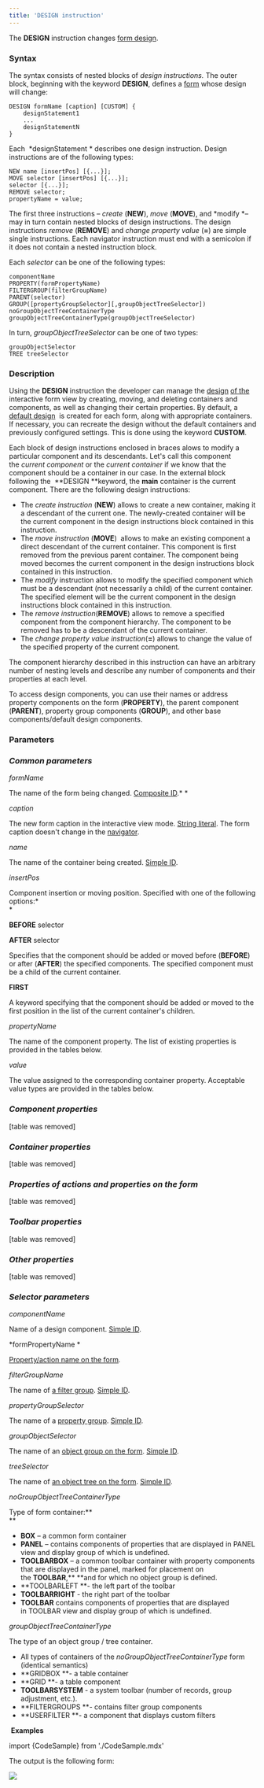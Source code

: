 ```yaml
---
title: 'DESIGN instruction'
---
```


The **DESIGN** instruction changes [form design](Form_design.md).

### Syntax

The syntax consists of nested blocks of *design instructions.* The outer block, beginning with the keyword **DESIGN**, defines a [form](Forms.md) whose design will change: 

    DESIGN formName [caption] [CUSTOM] {
        designStatement1
        ...
        designStatementN
    }

Each  *designStatement * describes one design instruction. Design instructions are of the following types: 

    NEW name [insertPos] [{...}];
    MOVE selector [insertPos] [{...}];  
    selector [{...}];   
    REMOVE selector;
    propertyName = value;

The first three instructions – *create* (**NEW**), *move* (**MOVE**), and *modify *– may in turn contain nested blocks of design instructions. The design instructions *remove* (**REMOVE**) and *change property value* (**=**) are simple single instructions. Each navigator instruction must end with a semicolon if it does not contain a nested instruction block.

Each *selector* can be one of the following types:

    componentName
    PROPERTY(formPropertyName)
    FILTERGROUP(filterGroupName)
    PARENT(selector)
    GROUP([propertyGroupSelector][,groupObjectTreeSelector])
    noGroupObjectTreeContainerType
    groupObjectTreeContainerType(groupObjectTreeSelector)

In turn, *groupObjectTreeSelector* can be one of two types:

    groupObjectSelector
    TREE treeSelector

### Description

Using the **DESIGN** instruction the developer can manage the [design](Form_design.md) [of the](Interactive_view.md) interactive form view by creating, moving, and deleting containers and components, as well as changing their certain properties. By default, a [default design](Form_design.md#default-design)  is created for each form, along with appropriate containers. If necessary, you can recreate the design without the default containers and previously configured settings. This is done using the keyword **CUSTOM**.  

Each block of design instructions enclosed in braces alows to modify a particular component and its descendants. Let's call this component the *current component* or the *current container* if we know that the component should be a container in our case. In the external block following the  **DESIGN **keyword, the **main** container is the current component. There are the following design instructions:

-   The *create instruction* (**NEW**) allows to create a new container, making it a descendant of the current one. The newly-created container will be the current component in the design instructions block contained in this instruction.
-   The *move instruction* (**MOVE**)  allows to make an existing component a direct descendant of the current container. This component is first removed from the previous parent container. The component being moved becomes the current component in the design instructions block contained in this instruction. 
-   The *modify* instruction allows to modify the specified component which must be a descendant (not necessarily a child) of the current container. The specified element will be the current component in the design instructions block contained in this instruction.
-   The *remove instruction*(**REMOVE**) allows to remove a specified component from the component hierarchy. The component to be removed has to be a descendant of the current container. 
-   The *change property value instruction*(**=**) allows to change the value of the specified property of the current component.

The component hierarchy described in this instruction can have an arbitrary number of nesting levels and describe any number of components and their properties at each level.

To access design components, you can use their names or address property components on the form (**PROPERTY**), the parent component (**PARENT**), property group components (**GROUP**), and other base components/default design components.

### Parameters

### *Common parameters*

*formName*

The name of the form being changed. [Composite ID](IDs.md#cid-broken).* *

*caption*

The new form caption in the interactive view mode. [String literal](Literals.md#strliteral-broken). The form caption doesn't change in the [navigator](Navigator.md).

*name*

The name of the container being created. [Simple ID](IDs.md#id-broken).

*insertPos*

Component insertion or moving position. Specified with one of the following options:*  
*

**BEFORE** selector

**AFTER** selector 

Specifies that the component should be added or moved before (**BEFORE**) or after (**AFTER**) the specified components. The specified component must be a child of the current container. 

**FIRST**

A keyword specifying that the component should be added or moved to the first position in the list of the current container's children. 

*propertyName*

The name of the component property. The list of existing properties is provided in the tables below.

*value*

The value assigned to the corresponding container property. Acceptable value types are provided in the tables below.

### *Component properties*

[table was removed]

### *Container properties*

[table was removed]

### *Properties of actions and properties on the form*

[table was removed]

### *Toolbar properties*

[table was removed]

### *Other properties*

[table was removed]

### *Selector parameters*

*componentName*

Name of a design component. [Simple ID](IDs.md#id-broken).

*formPropertyName *

[Property/action name on the form](Properties_and_actions_block.md#name-broken)*.*

*filterGroupName*

The name of [a filter group](Filters_and_sortings_block.md#filterName-broken). [Simple ID](IDs.md#id-broken).

*propertyGroupSelector*

The name of a [property group](Groups_of_properties_and_actions.md). [Simple ID](IDs.md#id-broken).

*groupObjectSelector*

The name of an [object group on the form](Object_blocks.md#groupName-broken). [Simple ID](IDs.md#id-broken).

*treeSelector*

The name of [an object tree on the form](Object_blocks.md#treeName-broken). [Simple ID](IDs.md#id-broken).

*noGroupObjectTreeContainerType*

Type of form container:**  
**

-   **BOX** – a common form container
-   **PANEL** – contains components of properties that are displayed in PANEL view and display group of which is undefined.
-   **TOOLBARBOX** – a common toolbar container with property components that are displayed in the panel, marked for placement on the **TOOLBAR**,** **and for which no object group is defined.
-   **TOOLBARLEFT **- the left part of the toolbar
-   **TOOLBARRIGHT** - the right part of the toolbar
-   **TOOLBAR** contains components of properties that are displayed in TOOLBAR view and display group of which is undefined.

*groupObjectTreeContainerType*

The type of an object group / tree container.

-   All types of containers of the *noGroupObjectTreeContainerType* form (identical semantics)
-   **GRIDBOX **- a table container
-   **GRID **- a table component
-   **TOOLBARSYSTEM** - a system toolbar (number of records, group adjustment, etc.).
-   **FILTERGROUPS **- contains filter group components
-   **USERFILTER **- a component that displays custom filters

 **Examples**


import {CodeSample} from './CodeSample.mdx'

<CodeSample url="https://documentation.lsfusion.org/sample?file=FormSample&block=design"/>

The output is the following form:

![](attachments/4718609/43648025.png)
